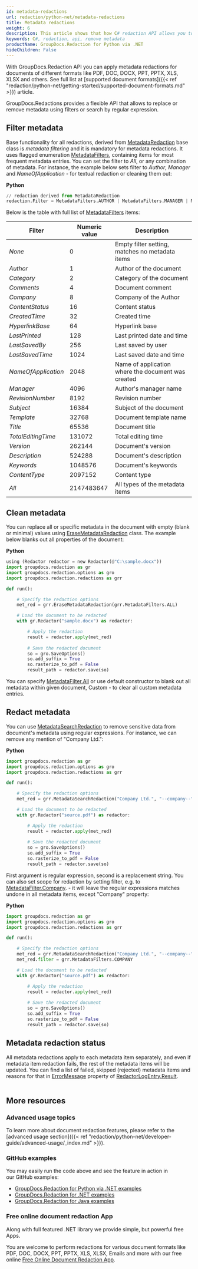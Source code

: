 ```yaml
---
id: metadata-redactions
url: redaction/python-net/metadata-redactions
title: Metadata redactions
weight: 6
description: This article shows that how C# redaction API allows you to replace or remove metadata using filters or search by regular expression.
keywords: C#, redaction, api, remove metadata
productName: GroupDocs.Redaction for Python via .NET
hideChildren: False
---
```

With GroupDocs.Redaction API you can apply metadata redactions for documents of different formats like PDF, DOC, DOCX, PPT, PPTX, XLS, XLSX and others. See full list at [supported document formats]({{< ref "redaction/python-net/getting-started/supported-document-formats.md" >}}) article.

GroupDocs.Redactions provides a flexible API that allows to replace or remove metadata using filters or search by regular expression.

## Filter metadata

Base functionality for all redactions, derived from [MetadataRedaction](https://reference.groupdocs.com/redaction/python-net/groupdocs.redaction.redactions/metadataredaction/) base class is *metadata filtering* and it is mandatory for metadata redactions. It uses flagged enumeration [MetadataFilters](https://reference.groupdocs.com/redaction/python-net/groupdocs.redaction.redactions/metadatafilters/), containing items for most frequent metadata entries. You can set the filter to *All*, or any combination of metadata. For instance, the example below sets filter to *Author*, *Manager* and *NameOfApplication* - for textual redaction or cleaning them out:

**Python**

```python
// redaction derived from MetadataRedaction
redaction.Filter = MetadataFilters.AUTHOR | MetadataFilters.MANAGER | MetadataFilters.NAME_OF_APPLICATION;
```

Below is the table with full list of [MetadataFilters](https://reference.groupdocs.com/redaction/python-net/groupdocs.redaction.redactions/metadatafilters/) items:

| Filter | Numeric value | Description |
| --- | --- | --- |
| *None* | 0 | Empty filter setting, matches no metadata items |
| *Author* | 1 | Author of the document |
| *Category* | 2 | Category of the document |
| *Comments* | 4 | Document comment |
| *Company* | 8 | Company of the Author |
| *ContentStatus* | 16 | Content status |
| *CreatedTime* | 32 | Created time |
| *HyperlinkBase* | 64 | Hyperlink base |
| *LastPrinted* | 128 | Last printed date and time |
| *LastSavedBy* | 256 | Last saved by user |
| *LastSavedTime* | 1024 | Last saved date and time |
| *NameOfApplication* | 2048 | Name of application where the document was created |
| *Manager* | 4096 | Author's manager name |
| *RevisionNumber* | 8192 | Revision number |
| *Subject* | 16384 | Subject of the document |
| *Template* | 32768 | Document template name |
| *Title* | 65536 | Document title |
| *TotalEditingTime* | 131072 | Total editing time |
| *Version* | 262144 | Document's version |
| *Description* | 524288 | Document's description |
| *Keywords* | 1048576 | Document's keywords |
| *ContentType* | 2097152 | Content type |
| *All* | 2147483647 | All types of the metadata items |

## Clean metadata

You can replace all or specific metadata in the document with empty (blank or minimal) values using [EraseMetadataRedaction](https://reference.groupdocs.com/redaction/python-net/groupdocs.redaction.redactions/erasemetadataredaction/) class. The example below blanks out all properties of the document:

**Python**

```python
using (Redactor redactor = new Redactor(@"C:\sample.docx"))
import groupdocs.redaction as gr
import groupdocs.redaction.options as gro
import groupdocs.redaction.redactions as grr

def run():

    # Specify the redaction options
    met_red = grr.EraseMetadataRedaction(grr.MetadataFilters.ALL)

    # Load the document to be redacted
    with gr.Redactor("sample.docx") as redactor:

        # Apply the redaction
        result = redactor.apply(met_red)
        
        # Save the redacted document
        so = gro.SaveOptions()
        so.add_suffix = True
        so.rasterize_to_pdf = False
        result_path = redactor.save(so)
```

You can specify [MetadataFilter.All](https://reference.groupdocs.com/redaction/python-net/groupdocs.redaction.redactions/metadatafilters/) or use default constructor to blank out all metadata within given document, Custom - to clear all custom metadata entries.

## Redact metadata

You can use [MetadataSearchRedaction](https://reference.groupdocs.com/redaction/python-net/groupdocs.redaction.redactions/metadatasearchredaction/) to remove sensitive data from document's metadata using regular expressions. For instance, we can remove any mention of "Company Ltd.":

**Python**

```python
import groupdocs.redaction as gr
import groupdocs.redaction.options as gro
import groupdocs.redaction.redactions as grr

def run():

    # Specify the redaction options
    met_red = grr.MetadataSearchRedaction("Company Ltd.", "--company--")

    # Load the document to be redacted
    with gr.Redactor("source.pdf") as redactor:

        # Apply the redaction
        result = redactor.apply(met_red)
        
        # Save the redacted document
        so = gro.SaveOptions()
        so.add_suffix = True
        so.rasterize_to_pdf = False
        result_path = redactor.save(so)
```

First argument is regular expression, second is a replacement string. You can also set scope for redaction by setting filter, e.g. to [MetadataFilter.Company](https://reference.groupdocs.com/redaction/python-net/groupdocs.redaction.redactions/metadatafilters/). - it will leave the regular expressions matches undone in all metadata items, except "Company" property:

**Python**

```python
import groupdocs.redaction as gr
import groupdocs.redaction.options as gro
import groupdocs.redaction.redactions as grr

def run():

    # Specify the redaction options
    met_red = grr.MetadataSearchRedaction("Company Ltd.", "--company--")
    met_red.filter = grr.MetadataFilters.COMPANY

    # Load the document to be redacted
    with gr.Redactor("source.pdf") as redactor:

        # Apply the redaction
        result = redactor.apply(met_red)
        
        # Save the redacted document
        so = gro.SaveOptions()
        so.add_suffix = True
        so.rasterize_to_pdf = False
        result_path = redactor.save(so)
```

## Metadata redaction status

All metadata redactions apply to each metadata item separately, and even if metadata item redaction fails, the rest of the metadata items will be updated. You can find a list of failed, skipped (rejected) metadata items and reasons for that in [ErrorMessage](https://reference.groupdocs.com/redaction/python-net/groupdocs.redaction/redactionresult/error_message/) property of [RedactorLogEntry.Result](https://reference.groupdocs.com/redaction/python-net/groupdocs.redaction/redactorlogentry/result/).  
 

## More resources

### Advanced usage topics

To learn more about document redaction features, please refer to the [advanced usage section]({{< ref "redaction/python-net/developer-guide/advanced-usage/_index.md" >}}).

### GitHub examples

You may easily run the code above and see the feature in action in our GitHub examples:

*   [GroupDocs.Redaction for Python via .NET examples](https://github.com/groupdocs-redaction/GroupDocs.Redaction-for-Python-via-.NET)
*   [GroupDocs.Redaction for .NET examples](https://github.com/groupdocs-redaction/GroupDocs.Redaction-for-.NET)
*   [GroupDocs.Redaction for Java examples](https://github.com/groupdocs-redaction/GroupDocs.Redaction-for-Java)
    

### Free online document redaction App

Along with full featured .NET library we provide simple, but powerful free Apps.

You are welcome to perform redactions for various document formats like PDF, DOC, DOCX, PPT, PPTX, XLS, XLSX, Emails and more with our free online [Free Online Document Redaction App](https://products.groupdocs.app/redaction).
